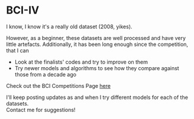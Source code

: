 # BCI-IV

I know, I know it's a really old dataset (2008, yikes). <br>

However, as a beginner, these datasets are well processed and have very little artefacts. Additionally, it has been long enough since the competition, that I can 
- Look at the finalists' codes and try to improve on them
- Try newer models and algorithms to see how they compare against those from a decade ago

Check out the BCI Competitions Page [here](http://www.bbci.de/competition/iv/)  <br>


I'll keep posting updates as and when I try different models for each of the datasets.<br>
Contact me for suggestions!
